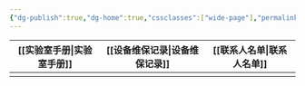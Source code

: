 ```yaml
---
{"dg-publish":true,"dg-home":true,"cssclasses":["wide-page"],"permalink":"/发布主页/","tags":["gardenEntry"],"dgPassFrontmatter":true}
---
```



| [[实验室手册\|实验室手册]] | [[设备维保记录\|设备维保记录]] | [[联系人名单\|联系人名单]] |
| --------- | ---------- | --------- |
|           |            |           |
